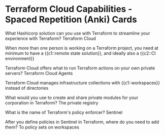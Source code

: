 # Terraform Cloud Capabilities - Spaced Repetition (Anki) Cards

What Hashicorp solution can you use with Terraform to streamline your experience with Terraform? Terraform Cloud

When more than one person is working on a Terraform project, you need at minimum to have a {{c1::remote state solution}}, and ideally also a {{c2::CI environment}}

Terraform Cloud offers what to run Terraform actions on your own private servers? Terraform Cloud Agents

Terraform Cloud manages infrastructure collections with {{c1::workspaces}} instead of directories

What would you use to create and share private modules for your corporation in Terraform? The private registry 

What is the name of Terraform's policy enforcer? Sentinel 

After you define policies in Sentinel in Terraform, where do you need to add them? To policy sets on workspaces
